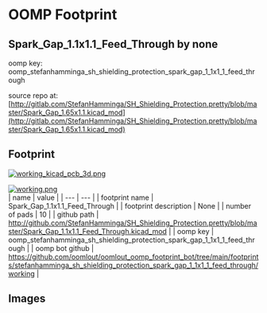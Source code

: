 # OOMP Footprint  
## Spark_Gap_1.1x1.1_Feed_Through  by none  
  
oomp key: oomp_stefanhamminga_sh_shielding_protection_spark_gap_1_1x1_1_feed_through  
  
source repo at: [http://gitlab.com/StefanHamminga/SH_Shielding_Protection.pretty/blob/master/Spark_Gap_1.65x1.1.kicad_mod](http://gitlab.com/StefanHamminga/SH_Shielding_Protection.pretty/blob/master/Spark_Gap_1.65x1.1.kicad_mod)  
## Footprint  
  
[![working_kicad_pcb_3d.png](working_kicad_pcb_3d_600.png)](working_kicad_pcb_3d.png)  
  
[![working.png](working_600.png)](working.png)  
| name | value | 
| --- | --- | 
| footprint name | Spark_Gap_1.1x1.1_Feed_Through | 
| footprint description | None | 
| number of pads | 10 | 
| github path | http://github.com/StefanHamminga/SH_Shielding_Protection.pretty/blob/master/Spark_Gap_1.1x1.1_Feed_Through.kicad_mod | 
| oomp key | oomp_stefanhamminga_sh_shielding_protection_spark_gap_1_1x1_1_feed_through | 
| oomp bot github | https://github.com/oomlout/oomlout_oomp_footprint_bot/tree/main/footprints/stefanhamminga_sh_shielding_protection_spark_gap_1_1x1_1_feed_through/working | 
## Images  
